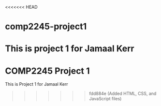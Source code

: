 <<<<<<< HEAD
# comp2245-project1
This is project 1 for Jamaal Kerr
=======
# COMP2245 Project 1

This is Project 1 for Jamaal Kerr

>>>>>>> fdd884e (Added HTML, CSS, and JavaScript files)
